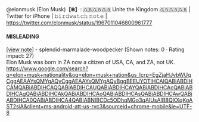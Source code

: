 @elonmusk (Elon Musk)【𝗕】: 🇬🇧🇬🇧🇬🇧 Unite the Kingdom 🇬🇧🇬🇧🇬🇧 | Twitter for iPhone | 𝚋𝚒𝚛𝚍𝚠𝚊𝚝𝚌𝚑 𝚗𝚘𝚝𝚎 | https://twitter.com/elonmusk/status/1967011046800961777

#### MISLEADING

[[view note]](https://x.com/i/birdwatch/n/1967127157072683440) - splendid-marmalade-woodpecker (Shown notes: 0 · Rating impact: 27)\
Elon Musk was born in ZA now a citizen of USA, CA, and ZA, not UK. 
https://www.google.com/search?q=elon+musk+nationality&oq=elon+musk+nation&gs_lcrp=EgZjaHJvbWUqCggAEAAYsQMYgAQyCggAEAAYsQMYgAQyBggBEEUYOTIHCAIQABiABDIHCAMQABiABDIHCAQQABiABDIHCAUQABiABDIHCAYQABiABDIHCAcQABiABDIHCAgQABiABDIHCAkQABiABDIHCAoQABiABDIHCAsQABiABDIHCAwQABiABDIHCA0QABiABDIHCA4QABiABNIBCDc5ODhqMGo3qAIUsAIB8QXXqKgAST2siA&client=ms-android-att-us-rvc3&sourceid=chrome-mobile&ie=UTF-8
